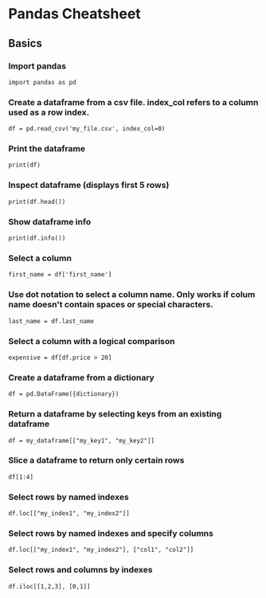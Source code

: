 
# Pandas Cheatsheet

## Basics

### Import pandas
`import pandas as pd`

### Create a dataframe from a csv file. index_col refers to a column used as a row index.
`df = pd.read_csv('my_file.csv', index_col=0)`

### Print the dataframe
`print(df)`

### Inspect dataframe (displays first 5 rows)
`print(df.head())`

### Show dataframe info
`print(df.info())`

### Select a column
`first_name = df['first_name']`

### Use dot notation to select a column name. Only works if colum name doesn't contain spaces or special characters.
`last_name = df.last_name`

### Select a column with a logical comparison
`expensive = df[df.price > 20]`

### Create a dataframe from a dictionary
`df = pd.DataFrame({dictionary})`

### Return a dataframe by selecting keys from an existing dataframe
`df = my_dataframe[["my_key1", "my_key2"]]`

### Slice a dataframe to return only certain rows
`df[1:4]`

### Select rows by named indexes
`df.loc[["my_index1", "my_index2"]]`

### Select rows by named indexes and specify columns
`df.loc[["my_index1", "my_index2"], ["col1", "col2"]]`

### Select rows and columns by indexes
`df.iloc[[1,2,3], [0,1]]`

